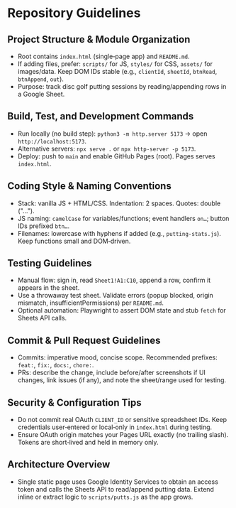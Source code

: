 # Repository Guidelines

## Project Structure & Module Organization
- Root contains `index.html` (single‑page app) and `README.md`.
- If adding files, prefer: `scripts/` for JS, `styles/` for CSS, `assets/` for images/data. Keep DOM IDs stable (e.g., `clientId`, `sheetId`, `btnRead`, `btnAppend`, `out`).
- Purpose: track disc golf putting sessions by reading/appending rows in a Google Sheet.

## Build, Test, and Development Commands
- Run locally (no build step): `python3 -m http.server 5173` → open `http://localhost:5173`.
- Alternative servers: `npx serve .` or `npx http-server -p 5173`.
- Deploy: push to `main` and enable GitHub Pages (root). Pages serves `index.html`.

## Coding Style & Naming Conventions
- Stack: vanilla JS + HTML/CSS. Indentation: 2 spaces. Quotes: double ("…").
- JS naming: `camelCase` for variables/functions; event handlers `on…`; button IDs prefixed `btn…`.
- Filenames: lowercase with hyphens if added (e.g., `putting-stats.js`). Keep functions small and DOM‑driven.

## Testing Guidelines
- Manual flow: sign in, read `Sheet1!A1:C10`, append a row, confirm it appears in the sheet.
- Use a throwaway test sheet. Validate errors (popup blocked, origin mismatch, insufficientPermissions) per `README.md`.
- Optional automation: Playwright to assert DOM state and stub `fetch` for Sheets API calls.

## Commit & Pull Request Guidelines
- Commits: imperative mood, concise scope. Recommended prefixes: `feat:`, `fix:`, `docs:`, `chore:`.
- PRs: describe the change, include before/after screenshots if UI changes, link issues (if any), and note the sheet/range used for testing.

## Security & Configuration Tips
- Do not commit real OAuth `CLIENT_ID` or sensitive spreadsheet IDs. Keep credentials user‑entered or local‑only in `index.html` during testing.
- Ensure OAuth origin matches your Pages URL exactly (no trailing slash). Tokens are short‑lived and held in memory only.

## Architecture Overview
- Single static page uses Google Identity Services to obtain an access token and calls the Sheets API to read/append putting data. Extend inline or extract logic to `scripts/putts.js` as the app grows.

